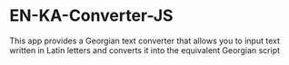 # EN-KA-Converter-JS
This app provides a Georgian text converter that allows you to input text written in Latin letters and converts it into the equivalent Georgian script
